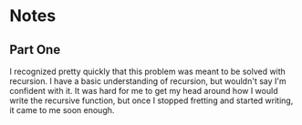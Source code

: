 # Notes

## Part One

I recognized pretty quickly that this problem was meant to be solved with recursion. I have a basic understanding of recursion, but wouldn't say I'm confident with it. It was hard for me to get my head around how I would write the recursive function, but once I stopped fretting and started writing, it came to me soon enough.
